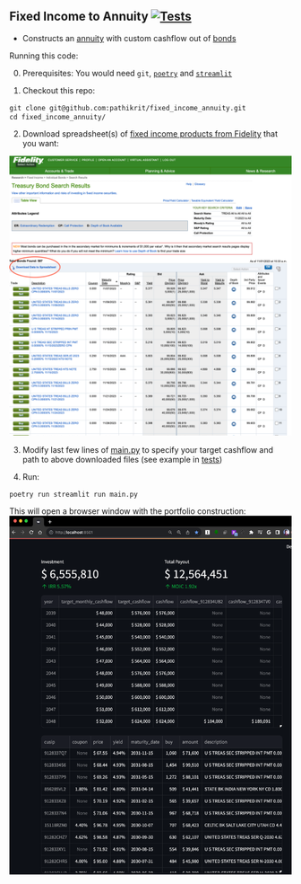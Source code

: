 Fixed Income to Annuity [![Tests](https://github.com/pathikrit/fixed_income_annuity/actions/workflows/test.yml/badge.svg)](https://github.com/pathikrit/fixed_income_annuity/actions/workflows/test.yml)
----

* Constructs an [annuity](https://www.investopedia.com/investing/overview-of-annuities/) with custom cashflow out of [bonds]([https://fixedincome.fidelity.com/ftgw/fi/FILanding#tbindividual-bonds|treasury](https://www.investopedia.com/financial-edge/0312/the-basics-of-bonds.aspx))

Running this code:

0. Prerequisites: You would need `git`, [`poetry`](https://python-poetry.org/docs/#installation) and [`streamlit`](https://docs.streamlit.io/library/get-started/installation)

1. Checkout this repo:
```
git clone git@github.com:pathikrit/fixed_income_annuity.git
cd fixed_income_annuity/
```

2. Download spreadsheet(s) of [fixed income products from Fidelity](https://fixedincome.fidelity.com/ftgw/fi/FILanding#tbindividual-bonds|treasury) that you want:

![fidelity.png](fidelity.png)

3. Modify last few lines of [main.py](main.py#L170) to specify your target cashflow and path to above downloaded files (see example in [tests](tests/tests.py)) 

4. Run: 
```
poetry run streamlit run main.py
```

This will open a browser window with the portfolio construction:
![output.png](output.png)

